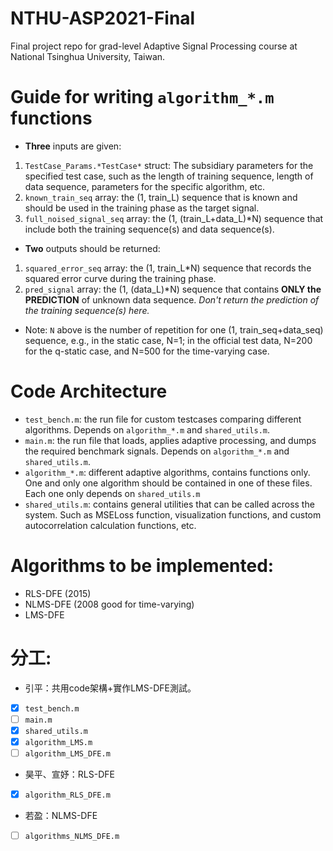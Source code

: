 # NTHU-ASP2021-Final
Final project repo for grad-level Adaptive Signal Processing course at National Tsinghua University, Taiwan.

# Guide for writing `algorithm_*.m` functions
- __Three__ inputs are given:
 1. `TestCase_Params.*TestCase*` struct: The subsidiary parameters for the specified test case, such as the length of training sequence, length of data sequence, parameters for the specific algorithm, etc.
 2. `known_train_seq` array: the (1, train_L) sequence that is known and should be used in the training phase as the target signal.
 3. `full_noised_signal_seq` array: the (1, (train_L+data_L)*N) sequence that include both the training sequence(s) and data sequence(s).
- __Two__ outputs should be returned:
 1. `squared_error_seq` array: the (1, train_L*N) sequence that records the squared error curve during the training phase.
 2. `pred_signal` array: the (1, (data_L)*N) sequence that contains __ONLY the PREDICTION__ of unknown data sequence. _Don't return the prediction of the training sequence(s) here._
- Note: `N` above is the number of repetition for one (1, train_seq+data_seq) sequence, e.g., in the static case, N=1; in the official test data, N=200 for the q-static case, and N=500 for the time-varying case.

# Code Architecture
- `test_bench.m`: the run file for custom testcases comparing different algorithms. Depends on `algorithm_*.m` and `shared_utils.m`.
- `main.m`: the run file that loads, applies adaptive processing, and dumps the required benchmark signals. Depends on `algorithm_*.m` and `shared_utils.m`.
- `algorithm_*.m`: different adaptive algorithms, contains functions only. One and only one algorithm should be contained in one of these files. Each one only depends on `shared_utils.m`
- `shared_utils.m`: contains general utilities that can be called across the system. Such as MSELoss function, visualization functions, and custom autocorrelation calculation functions, etc.

# Algorithms to be implemented:
- RLS-DFE (2015)
- NLMS-DFE (2008 good for time-varying)
- LMS-DFE

# 分工:
- 引平：共用code架構+實作LMS-DFE測試。
- [x] `test_bench.m`
- [ ] `main.m`
- [x] `shared_utils.m`
- [x] `algorithm_LMS.m`
- [ ] `algorithm_LMS_DFE.m`
- 昊平、宣妤：RLS-DFE
- [x] `algorithm_RLS_DFE.m`
- 若盈：NLMS-DFE
- [ ] `algorithms_NLMS_DFE.m`
